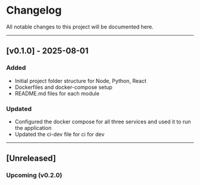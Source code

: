 # Changelog

All notable changes to this project will be documented here.

---

## [v0.1.0] - 2025-08-01

### Added
- Initial project folder structure for Node, Python, React
- Dockerfiles and docker-compose setup
- README.md files for each module

</hr>

### Updated
- Configured the docker compose for all three services and used it to run the application
- Updated the ci-dev file for ci for dev



---

## [Unreleased]

### Upcoming (v0.2.0)

